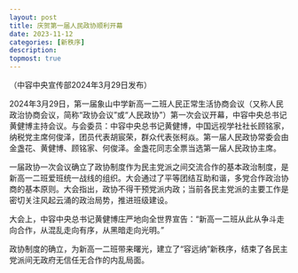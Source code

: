 ```yaml
---
layout: post
title: 庆贺第一届人民政协顺利开幕
date: 2023-11-12
categories: [新秩序]
description: 
topmost: true
---
```

（中容中央宣传部2024年3月29日发布）

2024年3月29日，第一届象山中学新高一二班人民正常生活协商会议（又称人民政治协商会议，简称“政协会议”或“人民政协”）第一次会议开幕，中容中央总书记黄健博主持会议。与会委员：中容中央总书记黄健博，中国远视学社社长顾铭家，纳税党主席何俊泽，团员代表胡宸荣，群众代表张柯焱。第一届人民政协常委会由金盏花、黄健博、顾铭家、何俊泽。金盏花同志全票当选第一届人民政协主席。

一届政协一次会议确立了政协制度作为民主党派之间交流合作的基本政治制度，是新高一二班爱班统一战线的组织。大会通过了平等团结互助和谐，多党合作政治协商的基本原则。大会指出，政协不得干预党派内政；当前各民主党派的主要工作是密切关注风起云涌的政治局势，推进班级建设。

大会上，中容中央总书记黄健博庄严地向全世界宣告：“新高一二班从此从争斗走向合作，从混乱走向有序，从黑暗走向光明。”

政协制度的确立，为新高一二班带来曙光，建立了“容远纳”新秩序，结束了各民主党派间无政府无信任无合作的内乱局面。
